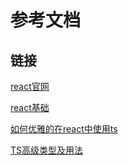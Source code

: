 # 参考文档

## 链接

[react官网](https://react.docschina.org/)

[react基础](https://www.yuque.com/cuggz/feplus/rl7cwy)

[如何优雅的在react中使用ts](https://mp.weixin.qq.com/s/PocFztitL68f1pwJqCVbiA)

[TS高级类型及用法](https://mp.weixin.qq.com/s/mSsNfGsmHNpO1QpIYbrpAA)
